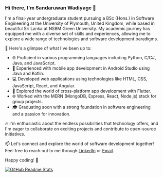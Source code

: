 
### Hi there, I'm Sandaruwan Wadiyage 👋

I'm a final-year undergraduate student pursuing a BSc (Hons.) in Software Engineering at the University of Plymouth, United Kingdom, while based in beautiful Sri Lanka at NSBM Green University. My academic journey has equipped me with a diverse set of skills and experiences, allowing me to explore a wide range of technologies and software development paradigms.

🚀 Here's a glimpse of what I've been up to:

- 🌐 Proficient in various programming languages including Python, C/C#, Java, and JavaScript.
- 📱 Experienced with mobile app development in Android Studio using Java and Kotlin.
- 💻 Developed web applications using technologies like HTML, CSS, JavaScript, React, and Angular.
- 🌱 Explored the world of cross-platform app development with Flutter.
- 🌐 Worked with the MERN (MongoDB, Express, React, Node.js) stack for group projects.
- 🎓 Graduating soon with a strong foundation in software engineering and a passion for innovation.

🔥 I'm enthusiastic about the endless possibilities that technology offers, and I'm eager to collaborate on exciting projects and contribute to open-source initiatives.

📫 Let's connect and explore the world of software development together! Feel free to reach out to me through [LinkedIn]([your-linkedin-profile-url](https://www.linkedin.com/in/sandaruwan-wadiyage-7072a2294)) or [Email](Reshan499@gmail.com).

Happy coding! 🚀


[![GitHub Readme Stats](https://github-readme-stats.vercel.app/api?username=WQDiYaGE)](https://github.com/anuraghazra/github-readme-stats)

